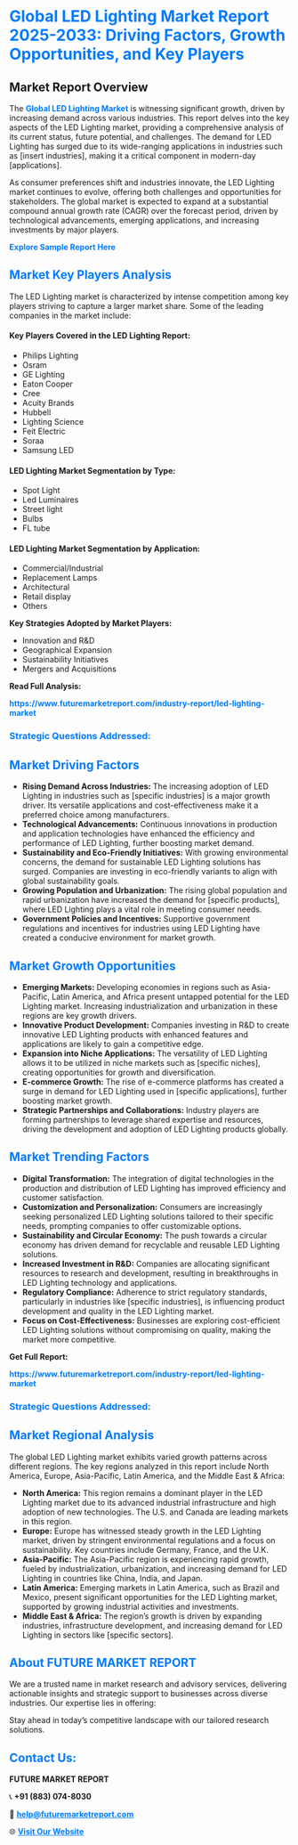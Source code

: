 <h1 style="color: #007BFF;">Global LED Lighting Market Report 2025-2033: Driving Factors, Growth Opportunities, and Key Players</h1>

<section id="overview">
<h2>Market Report Overview</h2>
<p>The <a href="https://www.futuremarketreport.com/industry-report/led-lighting-market" style="color: #007BFF; text-decoration: none;"><strong>Global LED Lighting Market</strong></a> is witnessing significant growth, driven by increasing demand across various industries. This report delves into the key aspects of the LED Lighting market, providing a comprehensive analysis of its current status, future potential, and challenges. The demand for LED Lighting has surged due to its wide-ranging applications in industries such as [insert industries], making it a critical component in modern-day [applications].</p>
<p>As consumer preferences shift and industries innovate, the LED Lighting market continues to evolve, offering both challenges and opportunities for stakeholders. The global market is expected to expand at a substantial compound annual growth rate (CAGR) over the forecast period, driven by technological advancements, emerging applications, and increasing investments by major players.</p>
</section>

<section id="overview">
<p><a href="https://www.futuremarketreport.com/request-sample/reportId=27316" style="color: #007BFF; text-decoration: none;"><strong>Explore Sample Report Here</strong></a></p>
</section>

<section id="key-players">
<h2 style="color: #007BFF;">Market Key Players Analysis</h2>
<p>The LED Lighting market is characterized by intense competition among key players striving to capture a larger market share. Some of the leading companies in the market include:</p>
<h4>Key Players Covered in the LED Lighting Report:</h4>
<ul><li>Philips Lighting</li><li>Osram</li><li>GE Lighting</li><li>Eaton Cooper</li><li>Cree</li><li>Acuity Brands</li><li>Hubbell</li><li>Lighting Science</li><li>Feit Electric</li><li>Soraa</li><li>Samsung LED</li></ul>
<h4>LED Lighting Market Segmentation by Type:</h4>
<ul><li>Spot Light</li><li>Led Luminaires</li><li>Street light</li><li>Bulbs</li><li>FL tube</li></ul>

<h4>LED Lighting Market Segmentation by Application:</h4>
<ul><li>Commercial/Industrial</li><li>Replacement Lamps</li><li>Architectural</li><li>Retail display</li><li>Others</li></ul>
<p><strong>Key Strategies Adopted by Market Players:</strong></p>
<ul>
<li>Innovation and R&D</li>
<li>Geographical Expansion</li>
<li>Sustainability Initiatives</li>
<li>Mergers and Acquisitions</li>
</ul>
</section>

<section>
<p><strong>Read Full Analysis: </strong></p><a href="https://www.futuremarketreport.com/industry-report/led-lighting-market" style="color: #007BFF; text-decoration: none;"><strong>https://www.futuremarketreport.com/industry-report/led-lighting-market</strong></a>
<h3 style="color: #007BFF;">Strategic Questions Addressed:</h3>
</section>

<section id="driving-factors">
<h2 style="color: #007BFF;">Market Driving Factors</h2>
<ul>
<li><strong>Rising Demand Across Industries:</strong> The increasing adoption of LED Lighting in industries such as [specific industries] is a major growth driver. Its versatile applications and cost-effectiveness make it a preferred choice among manufacturers.</li>
<li><strong>Technological Advancements:</strong> Continuous innovations in production and application technologies have enhanced the efficiency and performance of LED Lighting, further boosting market demand.</li>
<li><strong>Sustainability and Eco-Friendly Initiatives:</strong> With growing environmental concerns, the demand for sustainable LED Lighting solutions has surged. Companies are investing in eco-friendly variants to align with global sustainability goals.</li>
<li><strong>Growing Population and Urbanization:</strong> The rising global population and rapid urbanization have increased the demand for [specific products], where LED Lighting plays a vital role in meeting consumer needs.</li>
<li><strong>Government Policies and Incentives:</strong> Supportive government regulations and incentives for industries using LED Lighting have created a conducive environment for market growth.</li>
</ul>
</section>

<section id="growth-opportunities">
<h2 style="color: #007BFF;">Market Growth Opportunities</h2>
<ul>
<li><strong>Emerging Markets:</strong> Developing economies in regions such as Asia-Pacific, Latin America, and Africa present untapped potential for the LED Lighting market. Increasing industrialization and urbanization in these regions are key growth drivers.</li>
<li><strong>Innovative Product Development:</strong> Companies investing in R&D to create innovative LED Lighting products with enhanced features and applications are likely to gain a competitive edge.</li>
<li><strong>Expansion into Niche Applications:</strong> The versatility of LED Lighting allows it to be utilized in niche markets such as [specific niches], creating opportunities for growth and diversification.</li>
<li><strong>E-commerce Growth:</strong> The rise of e-commerce platforms has created a surge in demand for LED Lighting used in [specific applications], further boosting market growth.</li>
<li><strong>Strategic Partnerships and Collaborations:</strong> Industry players are forming partnerships to leverage shared expertise and resources, driving the development and adoption of LED Lighting products globally.</li>
</ul>
</section>

<section id="trending-factors">
<h2 style="color: #007BFF;">Market Trending Factors</h2>
<ul>
<li><strong>Digital Transformation:</strong> The integration of digital technologies in the production and distribution of LED Lighting has improved efficiency and customer satisfaction.</li>
<li><strong>Customization and Personalization:</strong> Consumers are increasingly seeking personalized LED Lighting solutions tailored to their specific needs, prompting companies to offer customizable options.</li>
<li><strong>Sustainability and Circular Economy:</strong> The push towards a circular economy has driven demand for recyclable and reusable LED Lighting solutions.</li>
<li><strong>Increased Investment in R&D:</strong> Companies are allocating significant resources to research and development, resulting in breakthroughs in LED Lighting technology and applications.</li>
<li><strong>Regulatory Compliance:</strong> Adherence to strict regulatory standards, particularly in industries like [specific industries], is influencing product development and quality in the LED Lighting market.</li>
<li><strong>Focus on Cost-Effectiveness:</strong> Businesses are exploring cost-efficient LED Lighting solutions without compromising on quality, making the market more competitive.</li>
</ul>
</section>

<section>
<p><strong>Get Full Report: </strong></p><a href="https://www.futuremarketreport.com/industry-report/led-lighting-market" style="color: #007BFF; text-decoration: none;"><strong>https://www.futuremarketreport.com/industry-report/led-lighting-market</strong></a>
<h3 style="color: #007BFF;">Strategic Questions Addressed:</h3>
</section>


<section id="regional-analysis">
<h2 style="color: #007BFF;">Market Regional Analysis</h2>
<p>The global LED Lighting market exhibits varied growth patterns across different regions. The key regions analyzed in this report include North America, Europe, Asia-Pacific, Latin America, and the Middle East & Africa:</p>
<ul>
<li><strong>North America:</strong> This region remains a dominant player in the LED Lighting market due to its advanced industrial infrastructure and high adoption of new technologies. The U.S. and Canada are leading markets in this region.</li>
<li><strong>Europe:</strong> Europe has witnessed steady growth in the LED Lighting market, driven by stringent environmental regulations and a focus on sustainability. Key countries include Germany, France, and the U.K.</li>
<li><strong>Asia-Pacific:</strong> The Asia-Pacific region is experiencing rapid growth, fueled by industrialization, urbanization, and increasing demand for LED Lighting in countries like China, India, and Japan.</li>
<li><strong>Latin America:</strong> Emerging markets in Latin America, such as Brazil and Mexico, present significant opportunities for the LED Lighting market, supported by growing industrial activities and investments.</li>
<li><strong>Middle East & Africa:</strong> The region’s growth is driven by expanding industries, infrastructure development, and increasing demand for LED Lighting in sectors like [specific sectors].</li>
</ul>
</section>

<footer>
<h2 style="color: #007BFF;">About FUTURE MARKET REPORT</h2>
<p>We are a trusted name in market research and advisory services, delivering actionable insights and strategic support to businesses across diverse industries. Our expertise lies in offering:</p>

<p>Stay ahead in today’s competitive landscape with our tailored research solutions.</p>

<h2 style="color: #007BFF;">Contact Us:</h2>
<p><strong>FUTURE MARKET REPORT</strong></p>
<p>📞 <strong>+91 (883) 074-8030</strong></p>
<p>📧 <strong><a href="mailto:help@futuremarketreport.com" style="color: #007BFF;">help@futuremarketreport.com</a></strong></p>
<p>🌐 <strong><a href="https://www.futuremarketreport.com/" style="color: #007BFF;">Visit Our Website</a></strong></p>
</footer>